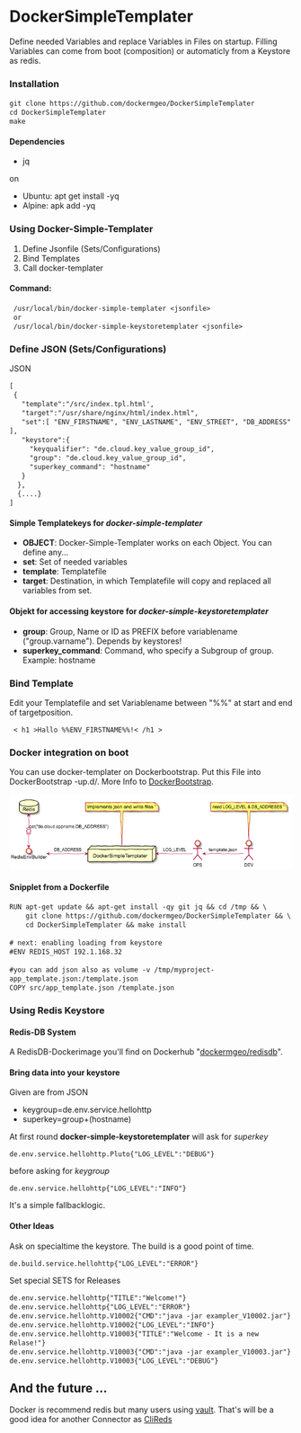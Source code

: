 # DockerSimpleTemplater

Define needed Variables and replace Variables in Files on startup.
Filling Variables can come from boot (composition) or automaticly from a Keystore as redis.

### Installation
```
git clone https://github.com/dockermgeo/DockerSimpleTemplater
cd DockerSimpleTemplater
make
```

#### Dependencies
* jq

on
*  Ubuntu: apt get install -yq
*  Alpine: apk add -yq


### Using Docker-Simple-Templater

1. Define Jsonfile (Sets/Configurations)
2. Bind Templates
3. Call docker-templater

#### Command:
```
 /usr/local/bin/docker-simple-templater <jsonfile>
 or
 /usr/local/bin/docker-simple-keystoretemplater <jsonfile>
```


### Define JSON (Sets/Configurations)
JSON
```
[
 {
   "template":"/src/index.tpl.html',
   "target":"/usr/share/nginx/html/index.html",
   "set":[ "ENV_FIRSTNAME", "ENV_LASTNAME", "ENV_STREET", "DB_ADDRESS" ],
   "keystore":{
     "keyqualifier": "de.cloud.key_value_group_id",
     "group": "de.cloud.key_value_group_id",
     "superkey_command": "hostname"
   }
  },
  {....}
]
```
#### Simple Templatekeys for ***docker-simple-templater***
- **OBJECT**: Docker-Simple-Templater works on each Object. You can define any...
- **set**: Set of needed variables
- **template**: Templatefile
- **target**: Destination, in which Templatefile will copy and replaced all variables from set.

#### Objekt for accessing keystore for ***docker-simple-keystoretemplater***
- **group**: Group, Name or ID as PREFIX before variablename ("group.varname"). Depends by keystores!
- **superkey_command**: Command, who specify a Subgroup of group. Example: hostname


### Bind Template
Edit your Templatefile and set Variablename between "%%" at start and end of targetposition.
```
 < h1 >Hallo %%ENV_FIRSTNAME%%!< /h1 >
```

### Docker integration on boot
You can use docker-templater on Dockerbootstrap. Put this File into DockerBootstrap -up.d/.
More Info to [DockerBootstrap](https://github.com/dockermgeo/DockerBootstrap).

![Architecture](docs/dst-architektur.png)


#### Snipplet from a Dockerfile
```
RUN apt-get update && apt-get install -qy git jq && cd /tmp && \
    git clone https://github.com/dockermgeo/DockerSimpleTemplater && \
    cd DockerSimpleTemplater && make install

# next: enabling loading from keystore
#ENV REDIS_HOST 192.1.168.32

#you can add json also as volume -v /tmp/myproject-app_template.json:/template.json
COPY src/app_template.json /template.json
```

### Using Redis Keystore

#### Redis-DB System
A RedisDB-Dockerimage you'll find on Dockerhub "[dockermgeo/redisdb](https://hub.docker.com/r/dockermgeo/redisdb/)".

#### Bring data into your keystore
Given are from JSON
  - keygroup=de.env.service.hellohttp
  - superkey=group+(hostname)

At first round **docker-simple-keystoretemplater** will ask for *superkey*
```
de.env.service.hellohttp.Pluto{"LOG_LEVEL":"DEBUG"}
```
before asking for *keygroup*
```
de.env.service.hellohttp{"LOG_LEVEL":"INFO"}
```
It's a simple fallbacklogic.

#### Other Ideas
Ask on specialtime the keystore. The build is a good point of time.
```
de.build.service.hellohttp{"LOG_LEVEL":"ERROR"}
```

Set special SETS for Releases
```
de.env.service.hellohttp{"TITLE":"Welcome!"}
de.env.service.hellohttp{"LOG_LEVEL":"ERROR"}
de.env.service.hellohttp.V10002{"CMD":"java -jar exampler_V10002.jar"}
de.env.service.hellohttp.V10002{"LOG_LEVEL":"INFO"}
de.env.service.hellohttp.V10003{"TITLE":"Welcome - It is a new Relase!"}
de.env.service.hellohttp.V10003{"CMD":"java -jar exampler_V10003.jar"}
de.env.service.hellohttp.V10003{"LOG_LEVEL":"DEBUG"}
```

## And the future ...

Docker is recommend redis but many users using [vault](https://www.vaultproject.io/docs/commands/read-write.html).
That's will be a good idea for another Connector as [CliReds](https://github.com/dockermgeo/CliReds)
